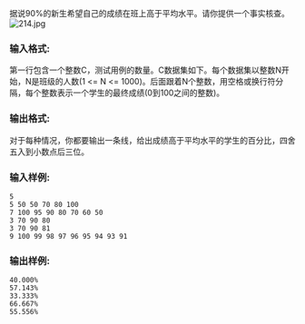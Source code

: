 据说90%的新生希望自己的成绩在班上高于平均水平。请你提供一个事实核查。
![214.jpg](~/30ddfef9-d18a-4625-94f8-27228fd3eddf.jpg)


### 输入格式:
第一行包含一个整数C，测试用例的数量。C数据集如下。每个数据集以整数N开始，N是班级的人数(1 &lt;= N &lt;= 1000)。后面跟着N个整数，用空格或换行符分隔，每个整数表示一个学生的最终成绩(0到100之间的整数)。

### 输出格式:

对于每种情况，你都要输出一条线，给出成绩高于平均水平的学生的百分比，四舍五入到小数点后三位。

### 输入样例:

```in
5
5 50 50 70 80 100
7 100 95 90 80 70 60 50
3 70 90 80
3 70 90 81
9 100 99 98 97 96 95 94 93 91
```

### 输出样例:
```out
40.000%
57.143%
33.333%
66.667%
55.556%
```

